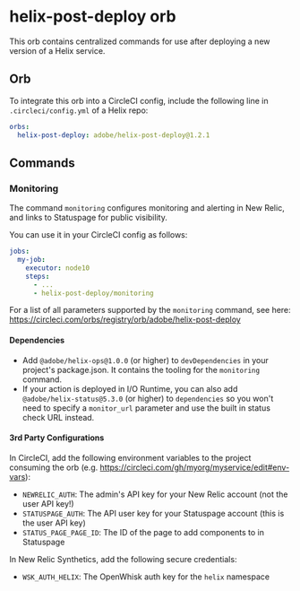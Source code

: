 # helix-post-deploy orb

This orb contains centralized commands for use after deploying a new version of a Helix service.

## Orb

To integrate this orb into a CircleCI config, include the following line in `.circleci/config.yml` of a Helix repo:

```yml
orbs:
  helix-post-deploy: adobe/helix-post-deploy@1.2.1
```

## Commands

### Monitoring

The command `monitoring` configures monitoring and alerting in New Relic, and links to Statuspage for public visibility.

You can use it in your CircleCI config as follows:
```yml
jobs:
  my-job:
    executor: node10
    steps:
      - ...
      - helix-post-deploy/monitoring
```
For a list of all parameters supported by the `monitoring` command, see here:
https://circleci.com/orbs/registry/orb/adobe/helix-post-deploy

#### Dependencies

* Add `@adobe/helix-ops@1.0.0` (or higher) to `devDependencies` in your project's package.json. It contains the tooling for the `monitoring` command.
* If your action is deployed in I/O Runtime, you can also add `@adobe/helix-status@5.3.0` (or higher) to `dependencies` so you won't need to specify a `monitor_url` parameter and use the built in status check URL instead.

#### 3rd Party Configurations

In CircleCI, add the following environment variables to the project consuming the orb (e.g. https://circleci.com/gh/myorg/myservice/edit#env-vars):
- `NEWRELIC_AUTH`: The admin's API key for your New Relic account (not the user API key!)
- `STATUSPAGE_AUTH`: The API user key for your Statuspage account (this is the user API key)
- `STATUS_PAGE_PAGE_ID`: The ID of the page to add components to in Statuspage

In New Relic Synthetics, add the following secure credentials:
- `WSK_AUTH_HELIX`: The OpenWhisk auth key for the `helix` namespace
